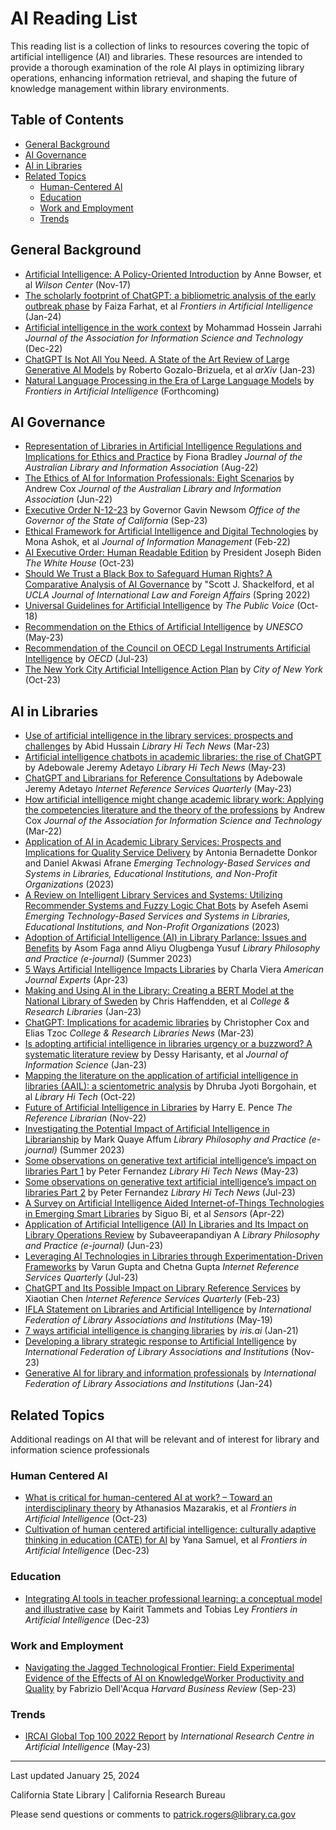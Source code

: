 #  AI Reading List

This reading list is a collection of links to resources covering the topic of artificial intelligence (AI) and libraries. These resources are intended to provide a thorough examination of the role AI plays in optimizing library operations, enhancing information retrieval, and shaping the future of knowledge management within library environments.

## Table of Contents

* [General Background](general)
* [AI Governance](governance)
* [AI in Libraries](libraries)
* [Related Topics](related)
  * [Human-Centered AI](human-centered)
  * [Education](education)
  * [Work and Employment](work)
  * [Trends](trends)

<a name="general" />

## General Background

* [Artificial Intelligence: A Policy-Oriented Introduction](https://www.wilsoncenter.org/publication/artificial-intelligence-policy-oriented-introduction) by Anne Bowser, et al *Wilson Center* (Nov-17)
* [The scholarly footprint of ChatGPT: a bibliometric analysis of the early outbreak phase](https://www.frontiersin.org/articles/10.3389/frai.2023.1270749/full) by Faiza Farhat, et al *Frontiers in Artificial Intelligence* (Jan-24)
* [Artificial intelligence in the work context](https://asistdl.onlinelibrary.wiley.com/doi/10.1002/asi.24730) by Mohammad Hossein Jarrahi *Journal of the Association for Information Science and Technology* (Dec-22)
* [ChatGPT Is Not All You Need. A State of the Art Review of Large Generative AI Models](https://arxiv.org/abs/2301.04655) by Roberto Gozalo-Brizuela, et al *arXiv* (Jan-23)
* [Natural Language Processing in the Era of Large Language Models](https://www.frontiersin.org/articles/10.3389/frai.2023.1350306/full) by *Frontiers in Artificial Intelligence* (Forthcoming)

<a name="governance" />

## AI Governance

* [Representation of Libraries in Artificial Intelligence Regulations and Implications for Ethics and Practice](https://www.tandfonline.com/doi/full/10.1080/24750158.2022.2101911) by Fiona Bradley *Journal of the Australian Library and Information Association* (Aug-22)
* [The Ethics of AI for Information Professionals: Eight Scenarios](https://www.tandfonline.com/doi/full/10.1080/24750158.2022.2084885) by Andrew Cox *Journal of the Australian Library and Information Association* (Jun-22)
* [Executive Order N-12-23](https://www.gov.ca.gov/wp-content/uploads/2023/09/AI-EO-No.12-_-GGN-Signed.pdf) by Governor Gavin Newsom *Office of the Governor of the State of California* (Sep-23)
* [Ethical Framework for Artificial Intelligence and Digital Technologies](https://www.sciencedirect.com/science/article/abs/pii/S0268401221001262) by Mona Ashok, et al *Journal of Information Management* (Feb-22)
* [AI Executive  Order: Human Readable Edition](https://heystacks.com/doc/1381/ai-eo-human-readable-edition-view-only) by President Joseph Biden *The White House* (Oct-23)
* [Should We Trust a Black Box to Safeguard Human Rights? A Comparative Analysis of AI Governance](https://escholarship.org/uc/item/1k39n4t9) by "Scott J. Shackelford, et al *UCLA Journal of International Law and Foreign Affairs* (Spring 2022)
* [Universal Guidelines for Artificial Intelligence](https://archive.epic.org/international/AIGuidleinesDRAFT20180910.pdf) by *The Public Voice* (Oct-18)
* [Recommendation on the Ethics of Artificial Intelligence](https://www.unesco.org/en/articles/recommendation-ethics-artificial-intelligence) by *UNESCO* (May-23)
* [Recommendation of the Council on OECD Legal Instruments Artificial Intelligence](https://legalinstruments.oecd.org/en/instruments/OECD-LEGAL-0449) by *OECD* (Jul-23)
* [The New York City Artificial Intelligence Action Plan](https://www.nyc.gov/assets/oti/downloads/pdf/reports/artificial-intelligence-action-plan.pdf) by *City of New York* (Oct-23)

<a name="libraries" />

## AI in Libraries

* [Use of artificial intelligence in the library services: prospects and challenges](https://www.emerald.com/insight/content/doi/10.1108/LHTN-11-2022-0125/full/html) by Abid Hussain *Library Hi Tech News* (Mar-23)
* [Artificial intelligence chatbots in academic libraries: the rise of ChatGPT](https://www.emerald.com/insight/content/doi/10.1108/LHTN-01-2023-0007/full/html) by Adebowale Jeremy Adetayo *Library Hi Tech News* (May-23)
* [ChatGPT and Librarians for Reference Consultations](https://www.tandfonline.com/doi/full/10.1080/10875301.2023.2203681) by Adebowale Jeremy Adetayo *Internet Reference Services Quarterly* (May-23)
* [How artificial intelligence might change academic library work: Applying the competencies literature and the theory of the professions](https://asistdl.onlinelibrary.wiley.com/doi/10.1002/asi.24635) by Andrew Cox *Journal of the Association for Information Science and Technology* (Mar-22)
* [Application of AI in Academic Library Services: Prospects and Implications for Quality Service Delivery](https://www.igi-global.com/gateway/chapter/328664) by Antonia Bernadette Donkor and Daniel Akwasi Afrane *Emerging Technology-Based Services and Systems in Libraries, Educational Institutions, and Non-Profit Organizations* (2023)
* [A Review on Intelligent Library Services and Systems: Utilizing Recommender Systems and Fuzzy Logic Chat Bots](https://www.igi-global.com/gateway/chapter/328667) by Asefeh Asemi *Emerging Technology-Based Services and Systems in Libraries, Educational Institutions, and Non-Profit Organizations* (2023)
* [Adoption of Artificial Intelligence (AI) in Library Parlance: Issues and Benefits](https://digitalcommons.unl.edu/libphilprac/7691/) by Asom Faga annd Aliyu Olugbenga Yusuf *Library Philosophy and Practice (e-journal)* (Summer 2023)
* [5 Ways Artificial Intelligence Impacts Libraries](https://www.aje.com/arc/ways-artificial-intelligence-impacts-libraries/) by Charla Viera *American Journal Experts* (Apr-23)
* [Making and Using AI in the Library: Creating a BERT Model at the National Library of Sweden](https://crl.acrl.org/index.php/crl/article/view/25748) by Chris Haffendden, et al *College & Research Libraries* (Jan-23)
* [ChatGPT: Implications for academic libraries](https://crln.acrl.org/index.php/crlnews/article/view/25821) by Christopher Cox and Elias Tzoc *College & Research Libraries News* (Mar-23)
* [Is adopting artificial intelligence in libraries urgency or a buzzword? A systematic literature review](https://journals.sagepub.com/doi/10.1177/01655515221141034) by Dessy Harisanty, et al *Journal of Information Science* (Jan-23)
* [Mapping the literature on the application of artificial intelligence in libraries (AAIL): a scientometric analysis](https://www.emerald.com/insight/content/doi/10.1108/LHT-07-2022-0331/full/html) by Dhruba Jyoti Borgohain, et al *Library Hi Tech* (Oct-22)
* [Future of Artificial Intelligence in Libraries](https://www.tandfonline.com/doi/abs/10.1080/02763877.2022.2140741) by Harry E. Pence *The Reference Librarian* (Nov-22)
* [Investigating the Potential Impact of Artificial Intelligence in Librarianship](https://digitalcommons.unl.edu/libphilprac/7849/) by Mark Quaye Affum *Library Philosophy and Practice (e-journal)* (Summer 2023)
* [Some observations on generative text artificial intelligence’s impact on libraries Part 1](https://www.emerald.com/insight/content/doi/10.1108/LHTN-05-2023-0076/full/html) by Peter Fernandez *Library Hi Tech News* (May-23)
* [Some observations on generative text artificial intelligence’s impact on libraries Part 2](https://www.emerald.com/insight/content/doi/10.1108/LHTN-05-2023-0080/full/html) by Peter Fernandez *Library Hi Tech News* (Jul-23)
* [A Survey on Artificial Intelligence Aided Internet-of-Things Technologies in Emerging Smart Libraries](https://www.mdpi.com/1424-8220/22/8/2991) by Siguo Bi, et al *Sensors* (Apr-22)
* [Application of Artificial Intelligence (AI) In Libraries and Its Impact on Library Operations Review](https://papers.ssrn.com/sol3/papers.cfm?abstract_id=4528216) by Subaveerapandiyan A *Library Philosophy and Practice (e-journal)* (Jun-23)
* [Leveraging AI Technologies in Libraries through Experimentation-Driven Frameworks](https://www.tandfonline.com/doi/full/10.1080/10875301.2023.2240773) by Varun Gupta and Chetna Gupta *Internet Reference Services Quarterly* (Jul-23)
* [ChatGPT and Its Possible Impact on Library Reference Services](https://www.tandfonline.com/doi/full/10.1080/10875301.2023.2181262) by Xiaotian Chen *Internet Reference Services Quarterly* (Feb-23)
* [IFLA Statement on Libraries and Artificial Intelligence](https://www.ifla.org/wp-content/uploads/2019/05/assets/faife/ifla_statement_on_libraries_and_artificial_intelligence.pdf) by  *International Federation of Library Associations and Institutions* (May-19)
* [7 ways artificial intelligence is changing libraries](https://iris.ai/academics/7-ways-ai-changes-libraries/) by  *iris.ai* (Jan-21)
* [Developing a library strategic response to Artificial Intelligence](https://www.ifla.org/g/ai/developing-a-library-strategic-response-to-artificial-intelligence/) by  *International Federation of Library Associations and Institutions* (Nov-23)
* [Generative AI for library and information professionals](https://www.ifla.org/g/ai/generative-ai/) by  *International Federation of Library Associations and Institutions* (Jan-24)

<a name="related" />

## Related Topics

Additional readings on AI that will be relevant and of interest for library and information science professionals

<a name="human-centered" />

### Human Centered AI

* [What is critical for human-centered AI at work? – Toward an interdisciplinary theory](https://pubmed.ncbi.nlm.nih.gov/38028661/) by Athanasios Mazarakis, et al *Frontiers in Artificial Intelligence* (Oct-23)
* [Cultivation of human centered artificial intelligence: culturally adaptive thinking in education (CATE) for AI](https://www.frontiersin.org/articles/10.3389/frai.2023.1198180/full) by Yana Samuel, et al *Frontiers in Artificial Intelligence* (Dec-23)

<a name="education" />

### Education

* [Integrating AI tools in teacher professional learning: a conceptual model and illustrative case](https://www.frontiersin.org/articles/10.3389/frai.2023.1255089/full) by Kairit Tammets and Tobias Ley *Frontiers in Artificial Intelligence* (Dec-23)

<a name="work" />

### Work and Employment

* [Navigating the Jagged Technological Frontier: Field Experimental Evidence of the Effects of AI on KnowledgeWorker Productivity and Quality](https://www.hbs.edu/ris/Publication%20Files/24-013_d9b45b68-9e74-42d6-a1c6-c72fb70c7282.pdf) by Fabrizio Dell'Acqua *Harvard Business Review* (Sep-23)

<a name="trends" />

### Trends

* [IRCAI Global Top 100 2022 Report](https://ircai.org/project/ircai-global-top-100-2022-report/) by *International Research Centre in Artificial Intelligence* (May-23)

***

Last updated January 25, 2024

California State Library | California Research Bureau

Please send questions or comments to [patrick.rogers@library.ca.gov](mailto:patrick.rogers@library.ca.gov)






